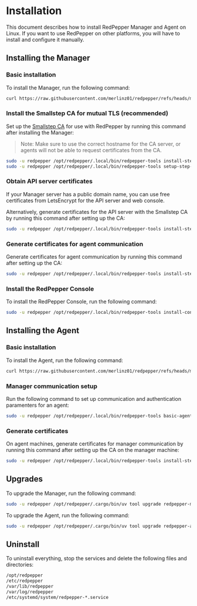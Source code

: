 # Installation

This document describes how to install RedPepper Manager and Agent on Linux.
If you want to use RedPepper on other platforms, you will have to install and configure it manually.

## Installing the Manager

### Basic installation

To install the Manager, run the following command:

```bash
curl https://raw.githubusercontent.com/merlinz01/redpepper/refs/heads/main/scripts/install-upgrade-manager.sh | sudo bash
```

### Install the Smallstep CA for mutual TLS (recommended)

Set up the [Smallstep CA](https://github.com/smallstep/certificates)
for use with RedPepper by running this command after installing the Manager:

> Note: Make sure to use the correct hostname for the CA server,
> or agents will not be able to request certificates from the CA.

```bash
sudo -u redpepper /opt/redpepper/.local/bin/redpepper-tools install-step-ca
sudo -u redpepper /opt/redpepper/.local/bin/redpepper-tools setup-step-ca
```

### Obtain API server certificates

If your Manager server has a public domain name,
you can use free certificates from LetsEncrypt for the API server and web console.

Alternatively, generate certificates for the API server
with the Smallstep CA by running this command after setting up the CA:

```bash
sudo -u redpepper /opt/redpepper/.local/bin/redpepper-tools install-step-keypair-manager-api
```

### Generate certificates for agent communication

Generate certificates for agent communication
by running this command after setting up the CA:

```bash
sudo -u redpepper /opt/redpepper/.local/bin/redpepper-tools install-step-keypair-manager
```

### Install the RedPepper Console

To install the RedPepper Console, run the following command:

```bash
sudo -u redpepper /opt/redpepper/.local/bin/redpepper-tools install-console
```

## Installing the Agent

### Basic installation

To install the Agent, run the following command:

```bash
curl https://raw.githubusercontent.com/merlinz01/redpepper/refs/heads/main/scripts/install-upgrade-agent.sh | sudo bash
```

### Manager communication setup

Run the following command to set up communication and authentication paramenters for an agent:

```bash
sudo -u redpepper /opt/redpepper/.local/bin/redpepper-tools basic-agent-config
```

### Generate certificates

On agent machines, generate certificates for manager communication
by running this command after setting up the CA on the manager machine:

```bash
sudo -u redpepper /opt/redpepper/.local/bin/redpepper-tools install-step-keypair-agent
```

## Upgrades

To upgrade the Manager, run the following command:

```bash
sudo -u redpepper /opt/redpepper/.cargo/bin/uv tool upgrade redpepper-manager
```

To upgrade the Agent, run the following command:

```bash
sudo -u redpepper /opt/redpepper/.cargo/bin/uv tool upgrade redpepper-agent
```

## Uninstall

To uninstall everything, stop the services and delete the following files and directories:

```bash
/opt/redpepper
/etc/redpepper
/var/lib/redpepper
/var/log/redpepper
/etc/systemd/system/redpepper-*.service
```
